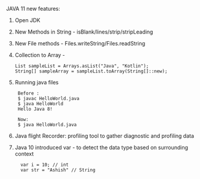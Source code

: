 
JAVA 11 new features:

1) Open JDK

2) New Methods in String - isBlank/lines/strip/stripLeading

3) New File methods - Files.writeString/Files.readString

4) Collection to Array - 

       List sampleList = Arrays.asList("Java", "Kotlin");
       String[] sampleArray = sampleList.toArray(String[]::new);
5) Running java files

        Before :
        $ javac HelloWorld.java
        $ java HelloWorld
        Hello Java 8!
        
        Now: 
        $ java HelloWorld.java

6) Java flight Recorder: profiling tool to gather diagnostic and profiling data 
7) Java 10 introduced var - to detect the data type based on surrounding context
   
         var i = 10; // int
         var str = "Ashish" // String

    
